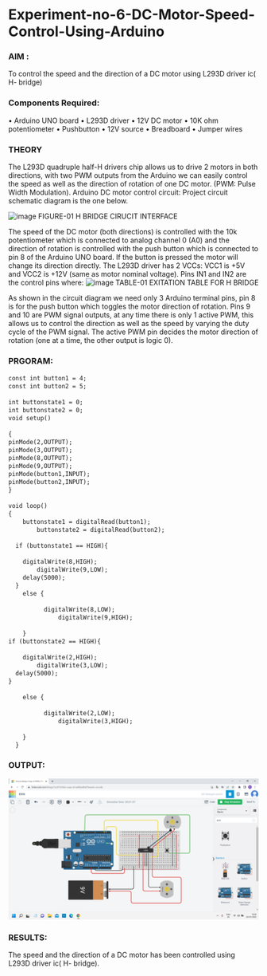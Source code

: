 # Experiment-no-6-DC-Motor-Speed-Control-Using-Arduino
### AIM :
 To control the speed and the direction of a DC motor using L293D driver ic( H- bridge)

### Components Required:
•	Arduino UNO board
•	L293D driver
•	12V DC motor
•	10K ohm potentiometer
•	Pushbutton
•	12V source
•	Breadboard
•	Jumper wires
### THEORY 
The L293D quadruple half-H drivers chip allows us to drive 2 motors in both directions, with two PWM outputs from the Arduino we can easily control the speed as well as the direction of rotation of one DC motor. (PWM: Pulse Width Modulation).
Arduino DC motor control circuit:
Project circuit schematic diagram is the one below.

![image](https://user-images.githubusercontent.com/36288975/167763051-b230c183-afc5-46f2-ba95-0f95e10dd6c9.png)
FIGURE-01 H BRIDGE CIRUCIT INTERFACE 
 
The speed of the DC motor (both directions) is controlled with the 10k potentiometer which is connected to analog channel 0 (A0) and the direction of rotation is controlled with the push button which is connected to pin 8 of the Arduino UNO board. If the button is pressed the motor will change its direction directly.
The L293D driver has 2 VCCs: VCC1 is +5V and VCC2 is +12V (same as motor nominal voltage). Pins IN1 and IN2 are the control pins where:
![image](https://user-images.githubusercontent.com/36288975/167763120-1421c2c5-8381-49eb-b376-03f6e1113b7a.png)
TABLE-01 EXITATION TABLE FOR H BRIDGE 

As shown in the circuit diagram we need only 3 Arduino terminal pins, pin 8 is for the push button which toggles the motor direction of rotation. Pins 9 and 10 are PWM signal outputs, at any time there is only 1 active PWM, this allows us to control the direction as well as the speed by varying the duty cycle of the PWM signal. The active PWM pin decides the motor direction of rotation (one at a time, the other output is logic 0).

### PRGORAM:
~~~
const int button1 = 4; 
const int button2 = 5; 

int buttonstate1 = 0;
int buttonstate2 = 0;
void setup()

{ 
pinMode(2,OUTPUT); 
pinMode(3,OUTPUT);
pinMode(8,OUTPUT);
pinMode(9,OUTPUT); 
pinMode(button1,INPUT);
pinMode(button2,INPUT); 
}

void loop()
{
    buttonstate1 = digitalRead(button1);
        buttonstate2 = digitalRead(button2);

  if (buttonstate1 == HIGH){

    digitalWrite(8,HIGH);
        digitalWrite(9,LOW);
    delay(5000);
  }
    else {

          digitalWrite(8,LOW);
              digitalWrite(9,HIGH);
      
    }
if (buttonstate2 == HIGH){

    digitalWrite(2,HIGH);
        digitalWrite(3,LOW);
  delay(5000);
}

    else {

          digitalWrite(2,LOW);
              digitalWrite(3,HIGH);
      
    }
  }
  ~~~

### OUTPUT:
![GitHub Logo](./robot2.png)

### RESULTS:
The speed and the direction of a DC motor has been controlled using L293D driver ic( H- bridge).

